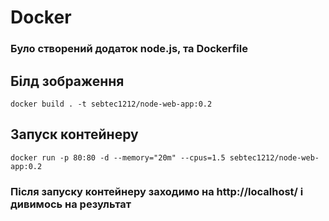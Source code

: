 # Docker
### Було створений додаток node.js, та Dockerfile
## Білд зображення
```
docker build . -t sebtec1212/node-web-app:0.2
```
## Запуск контейнеру 
```
docker run -p 80:80 -d --memory="20m" --cpus=1.5 sebtec1212/node-web-app:0.2
```
### Після запуску контейнеру заходимо на http://localhost/ і дивимось на результат
